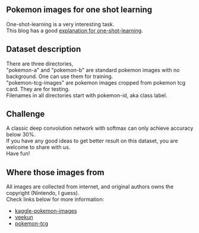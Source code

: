 ## Pokemon images for one shot learning
One-shot-learning is a very interesting task.  
This blog has a good [explanation for one-shot-learning](https://sorenbouma.github.io/blog/oneshot/).  

## Dataset description
There are three directories,   
"pokemon-a" and "pokemon-b" are standard pokemon images with no background. One can use them for training.  
"pokemon-tcg-images" are pokemon images cropped from pokemon tcg card. They are for testing.  
Filenames in all directories start with pokemon-id, aka class label.  

## Challenge
A classic deep convolution network with softmax can only achieve accuracy below 30%.  
If you have any good ideas to get better result on this dataset, you are welcome to share with us.  
Have fun!

## Where those images from
All images are collected from internet, and original authors owns the copyright (Nintendo, I guess).  
Check links below for more information:  

- [kaggle-pokemon-images](https://www.kaggle.com/kvpratama/pokemon-images-dataset)  
- [veekun](https://veekun.com/dex/downloads)
- [pokemon-tcg](https://github.com/PokemonTCG)




